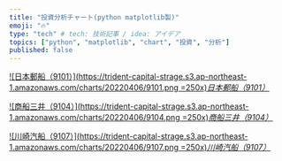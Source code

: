 ```yaml
---
title: "投資分析チャート(python matplotlib製)"
emoji: "🔥"
type: "tech" # tech: 技術記事 / idea: アイデア
topics: ["python", "matplotlib", "chart", "投資", "分析"]
published: false
---
```


[![日本郵船（9101）](https://trident-capital-strage.s3.ap-northeast-1.amazonaws.com/charts/20220406/9101.png =250x)*日本郵船（9101）*](https://trident-capital-strage.s3.ap-northeast-1.amazonaws.com/charts/20220406/9101.png)

[![商船三井（9104）](https://trident-capital-strage.s3.ap-northeast-1.amazonaws.com/charts/20220406/9104.png =250x)*商船三井（9104）*](https://trident-capital-strage.s3.ap-northeast-1.amazonaws.com/charts/20220406/9104.png)

[![川崎汽船（9107）](https://trident-capital-strage.s3.ap-northeast-1.amazonaws.com/charts/20220406/9107.png =250x)*川崎汽船（9107）*](https://trident-capital-strage.s3.ap-northeast-1.amazonaws.com/charts/20220406/9107.png)
